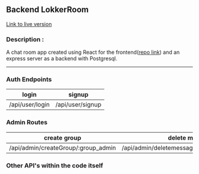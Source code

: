 ## Backend LokkerRoom

[Link to live version](https://lokkerroom-d7516.web.app/)

### Description :

A chat room app created using React for the frontend([repo link](repolink)) and an express server as a backend with Postgresql.

---

### Auth Endpoints

<!-- prettier-ignore -->
| login | signup |
|--|--|
| /api/user/login | /api/user/signup|

### Admin Routes

<!-- prettier-ignore -->
| create group |delete message  |
|--|--|
| /api/admin/createGroup/:group_admin | /api/admin/deletemessage/:group_id/:message:id |

### Other API's within the code itself
